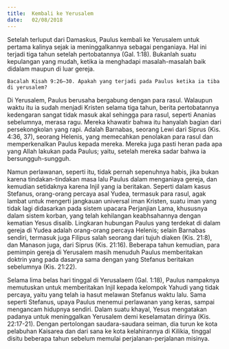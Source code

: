 ```yaml
---
title:  Kembali ke Yerusalem
date:   02/08/2018
---
```


Setelah terluput dari Damaskus, Paulus kembali ke Yerusalem untuk pertama kalinya sejak ia meninggalkannya sebagai penganiaya. Hal ini terjadi tiga tahun setelah pertobatannya (Gal. 1:18). Bukanlah suatu kepulangan yang mudah, ketika ia menghadapi masalah-masalah baik didalam maupun di luar gereja.

`Bacalah Kisah 9:26–30. Apakah yang terjadi pada Paulus ketika ia tiba di yerusalem?`

Di Yerusalem, Paulus berusaha bergabung dengan para rasul. Walaupun waktu itu ia sudah menjadi Kristen selama tiga tahun, berita pertobatannya kedengaran sangat tidak masuk akal sehingga para rasul, seperti Ananias sebelumnya, merasa ragu. Mereka khawatir bahwa itu hanyalah bagian dari persekongkolan yang rapi. Adalah Barnabas, seorang Lewi dari Siprus (Kis. 4:36, 37), seorang Helenis, yang memecahkan penolakan para rasul dan memperkenalkan Paulus kepada mereka. Mereka juga pasti heran pada apa yang Allah lakukan pada Paulus; yaitu, setelah mereka sadar bahwa ia bersungguh-sungguh.

Namun perlawanan, seperti itu, tidak pernah sepenuhnya habis, jika bukan karena tindakan-tindakan masa lalu Paulus dalam menganiaya gereja, dan kemudian setidaknya karena Injil yang ia beritakan. Seperti dalam kasus Stefanus, orang-orang percaya asal Yudea, termasuk para rasul, agak lambat untuk mengerti jangkauan universal iman Kristen, suatu iman yang tidak lagi didasarkan pada sistem upacara Perjanjian Lama, khususnya dalam sistem korban, yang telah kehilangan keabhsahannya dengan kematian Yesus disalib. Lingkaran hubungan Paulus yang terdekat di dalam gereja di Yudea adalah orang-orang percaya Helenis; selain Barnabas sendiri, termasuk juga Filipus salah seorang dari tujuh diaken (Kis. 21:8), dan Manason juga, dari Siprus (Kis. 21:16). Beberapa tahun kemudian, para pemimpin gereja di Yerusalem masih menuduh Paulus memberitakan doktrin yang pada dasarya sama dengan yang Stefanus beritakan sebelumnya (Kis. 21:22).

Selama lima belas hari tinggal di Yerusalaem (Gal. 1:18), Paulus nampaknya memutuskan untuk memberitakan Injil kepada kelompok Yahudi yang tidak percaya, yaitu yang telah ia hasut melawan Stefanus waktu lalu. Sama seperti Stefanus, upaya Paulus menemui perlawanan yang keras, sampai mengancam hidupnya sendiri. Dalam suatu khayal, Yesus mengatakan padanya untuk meninggalkan Yerusalem demi keselamatan dirinya (Kis. 22:17-21). Dengan pertolongan saudara-saudara seiman, dia turun ke kota pelabuhan Kaisarea dan dari sana ke kota kelahirannya di Kilikia, tinggal disitu beberapa tahun sebelum memulai perjalanan-perjalanan misinya.